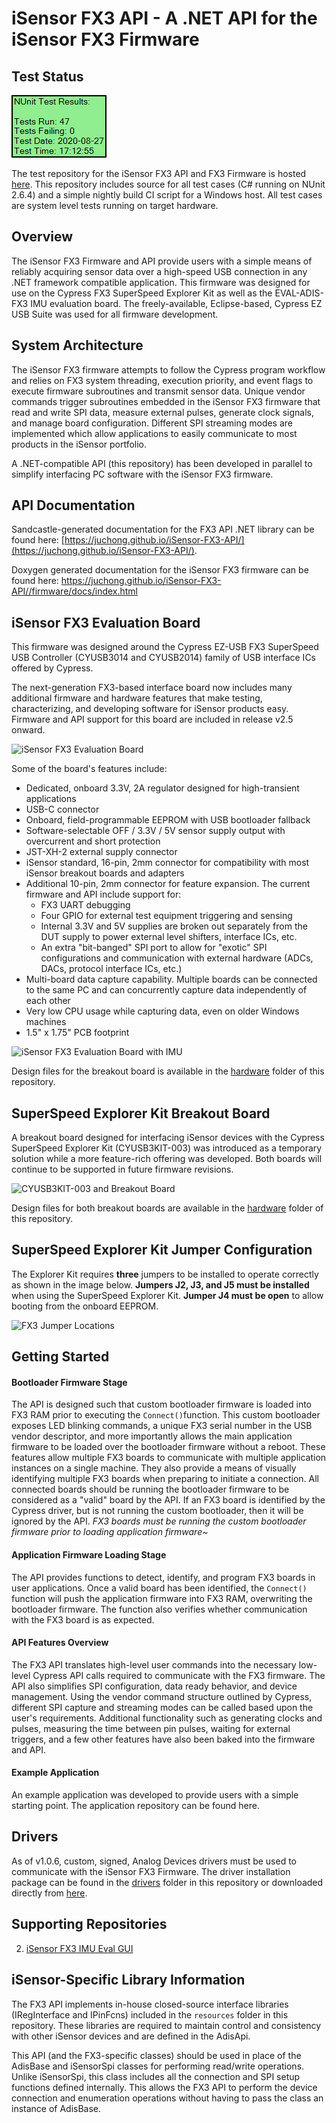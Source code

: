 # iSensor FX3 API - A .NET API for the iSensor FX3 Firmware

## Test Status

![Most Recent Test Results](https://raw.githubusercontent.com/ajn96/iSensor-FX3-Test/master/Results/test_status.png)

The test repository for the iSensor FX3 API and FX3 Firmware is hosted [here](https://github.com/ajn96/iSensor-FX3-Test). This repository includes source for all test cases (C# running on NUnit 2.6.4) and a simple nightly build CI script for a Windows host. All test cases are system level tests running on target hardware.

## Overview

The iSensor FX3 Firmware and API provide users with a simple means of reliably acquiring sensor data over a high-speed USB connection in any .NET framework compatible application. This firmware was designed for use on the Cypress FX3 SuperSpeed Explorer Kit as well as the EVAL-ADIS-FX3 IMU evaluation board. The freely-available, Eclipse-based, Cypress EZ USB Suite was used for all firmware development. 

## System Architecture

The iSensor FX3 firmware attempts to follow the Cypress program workflow and relies on FX3 system threading, execution priority, and event flags to execute firmware subroutines and transmit sensor data. Unique vendor commands trigger subroutines embedded in the iSensor FX3 firmware that read and write SPI data, measure external pulses, generate clock signals, and manage board configuration. Different SPI streaming modes are implemented which allow applications to easily communicate to most products in the iSensor portfolio. 

A .NET-compatible API (this repository) has been developed in parallel to simplify interfacing PC software with the iSensor FX3 firmware. 

## API Documentation

Sandcastle-generated documentation for the FX3 API .NET library can be found here: [https://juchong.github.io/iSensor-FX3-API/](https://juchong.github.io/iSensor-FX3-API/). 

Doxygen generated documentation for the iSensor FX3 firmware can be found here: https://juchong.github.io/iSensor-FX3-API//firmware/docs/index.html

## iSensor FX3 Evaluation Board

This firmware was designed around the Cypress EZ-USB FX3 SuperSpeed USB Controller (CYUSB3014 and CYUSB2014) family of USB interface ICs offered by Cypress. 

The next-generation FX3-based interface board now includes many additional firmware and hardware features that make testing, characterizing, and developing software for iSensor products easy. Firmware and API support for this board are included in release v2.5 onward. 

![iSensor FX3 Evaluation Board](https://raw.githubusercontent.com/juchong/iSensor-FX3-Firmware/master/hardware/pictures/img6.jpg)

Some of the board's features include:

- Dedicated, onboard 3.3V, 2A regulator designed for high-transient applications
- USB-C connector
- Onboard, field-programmable EEPROM with USB bootloader fallback
- Software-selectable OFF / 3.3V / 5V sensor supply output with overcurrent and short protection
- JST-XH-2 external supply connector
- iSensor standard, 16-pin, 2mm connector for compatibility with most iSensor breakout boards and adapters
- Additional 10-pin, 2mm connector for feature expansion. The current firmware and API include support for:
  - FX3 UART debugging
  - Four GPIO for external test equipment triggering and sensing
  - Internal 3.3V and 5V supplies are broken out separately from the DUT supply to power external level shifters, interface ICs, etc.
  - An extra "bit-banged" SPI port to allow for "exotic" SPI configurations and communication with external hardware (ADCs, DACs, protocol interface ICs, etc.)
- Multi-board data capture capability. Multiple boards can be connected to the same PC and can concurrently capture data independently of each other
- Very low CPU usage while capturing data, even on older Windows machines
- 1.5" x 1.75" PCB footprint

![iSensor FX3 Evaluation Board with IMU ](https://raw.githubusercontent.com/juchong/iSensor-FX3-Firmware/master/hardware/pictures/img7.jpg)

Design files for the breakout board is available in the [hardware](https://github.com/juchong/iSensor-FX3-API/tree/master/hardware) folder of this repository. 

## SuperSpeed Explorer Kit Breakout Board

A breakout board designed for interfacing iSensor devices with the Cypress SuperSpeed Explorer Kit (CYUSB3KIT-003) was introduced as a temporary solution while a more feature-rich offering was developed.  Both boards will continue to be supported in future firmware revisions. 

![CYUSB3KIT-003 and Breakout Board](https://raw.githubusercontent.com/juchong/iSensor-FX3-Firmware/master/hardware/pictures/img2.jpg)

Design files for both breakout boards are available in the [hardware](https://github.com/juchong/iSensor-FX3-API/tree/master/hardware) folder of this repository. 

## SuperSpeed Explorer Kit Jumper Configuration

The Explorer Kit requires **three** jumpers to be installed to operate correctly as shown in the image below. **Jumpers J2, J3, and J5 must be installed** when using the SuperSpeed Explorer Kit. **Jumper J4 must be open** to allow booting from the onboard EEPROM. 

 ![FX3 Jumper Locations](https://raw.githubusercontent.com/juchong/iSensor-FX3-Firmware/master/hardware/pictures/JumperLocations.jpg)

## Getting Started

#### Bootloader Firmware Stage

The API is designed such that custom bootloader firmware is loaded into FX3 RAM prior to executing the  `Connect()`function. This custom bootloader exposes LED blinking commands, a unique FX3 serial number in the USB vendor descriptor, and more importantly allows the main application firmware to be loaded over the bootloader firmware without a reboot. These features allow multiple FX3 boards to communicate with multiple application instances on a single machine. They also provide a means of visually identifying multiple FX3 boards when preparing to initiate a connection. All connected boards should be running the bootloader firmware to be considered as a "valid" board by the API. If an FX3 board is identified by the Cypress driver, but is not running the custom bootloader, then it will be ignored by the API. *FX3 boards must be running the custom bootloader firmware prior to loading application firmware~*

#### Application Firmware Loading Stage

The API provides functions to detect, identify, and program FX3 boards in user applications. Once a valid board has been identified, the `Connect()` function will push the application firmware into FX3 RAM, overwriting the bootloader firmware. The function also verifies whether communication with the FX3 board is as expected.

#### API Features Overview

The FX3 API translates high-level user commands into the necessary low-level Cypress API calls required to communicate with the FX3 firmware. The API also simplifies SPI configuration, data ready behavior, and device management. Using the vendor command structure outlined by Cypress, different SPI capture and streaming modes can be called based upon the user's requirements. Additional functionality such as generating clocks and pulses, measuring the time between pin pulses, waiting for external triggers, and a few other features have also been baked into the firmware and API.

#### Example Application

An example application was developed to provide users with a simple starting point. The application repository can be found here.

## Drivers

As of v1.0.6, custom, signed, Analog Devices drivers must be used to communicate with the iSensor FX3 Firmware. The driver installation package can be found in the [drivers](https://github.com/juchong/iSensor-FX3-API/tree/master/drivers) folder in this repository or downloaded directly from [here](https://github.com/juchong/iSensor-FX3-API/raw/master/drivers/FX3DriverSetup.exe). 

## Supporting Repositories

2. [iSensor FX3 IMU Eval GUI](https://github.com/juchong/iSensor-FX3-ExampleGui)

## iSensor-Specific Library Information

The FX3 API implements in-house closed-source interface libraries (IRegInterface and IPinFcns) included in the `resources` folder in this repository. These libraries are required to maintain control and consistency with other iSensor devices and are defined in the AdisApi. 

This API (and the FX3-specific classes) should be used in place of the AdisBase and iSensorSpi classes for performing read/write operations. Unlike iSensorSpi, this class includes all the connection and SPI setup functions defined internally. This allows the FX3 API to perform the device connection and enumeration operations without having to pass the class an instance of AdisBase. 
